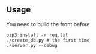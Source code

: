 ## Usage
You need to build the front before

    pip3 install -r req.txt
    ./create_db.py # the first time
    ./server.py --debug
